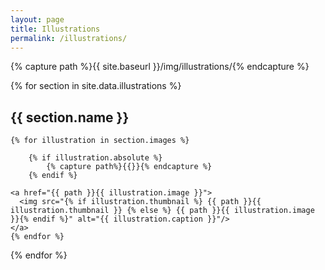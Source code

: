 ```yaml
---
layout: page
title: Illustrations
permalink: /illustrations/
---
```


<link rel="stylesheet" href="https://cdnjs.cloudflare.com/ajax/libs/lightgallery/1.6.8/css/lightgallery.min.css">
<link rel="stylesheet" href="https://cdnjs.cloudflare.com/ajax/libs/justifiedGallery/3.6.5/css/justifiedGallery.min.css">
<link rel="stylesheet" href="{{site.baseurl}}/css/gallery.css">

{% capture path %}{{ site.baseurl }}/img/illustrations/{% endcapture %}

{% for section in site.data.illustrations %}

<div class="gallery-section">
	<h2>{{ section.name }}</h2>

<div class="lightgallery justified-gallery" data-height="200px">

	{% for illustration in section.images %}

		{% if illustration.absolute %}
			{% capture path%}{{}}{% endcapture %}
		{% endif %}

	<a href="{{ path }}{{ illustration.image }}">
	  <img src="{% if illustration.thumbnail %} {{ path }}{{ illustration.thumbnail }} {% else %} {{ path }}{{ illustration.image }}{% endif %}" alt="{{ illustration.caption }}"/>
	</a>
	{% endfor %}

</div>

</div>

{% endfor %}

<script src="https://cdnjs.cloudflare.com/ajax/libs/jquery/3.3.1/jquery.min.js"></script>
<script src="https://cdnjs.cloudflare.com/ajax/libs/justifiedGallery/3.6.5/js/jquery.justifiedGallery.min.js"></script>
<script src="https://cdnjs.cloudflare.com/ajax/libs/lightgallery/1.6.8/js/lightgallery-all.min.js"></script>
<script src="{{site.baseurl}}/js/gallery.js"></script>
